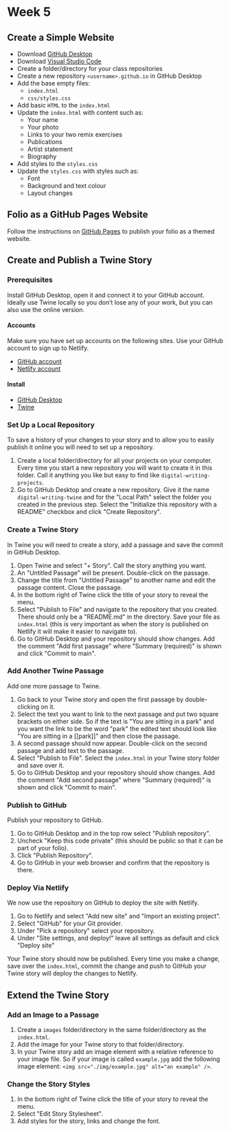 # Week 5

## Create a Simple Website

- Download [GitHub Desktop](https://desktop.github.com/)
- Download [Visual Studio Code](https://code.visualstudio.com/)
- Create a folder/directory for your class repositories
- Create a new repository `<username>.github.io` in GitHub Desktop
- Add the base empty files:
  - `index.html`
  - `css/styles.css`
- Add basic `HTML` to the `index.html`
- Update the `index.html` with content such as:
  - Your name
  - Your photo
  - Links to your two remix exercises
  - Publications
  - Artist statement
  - Biography
- Add styles to the `styles.css`
- Update the `styles.css` with styles such as:
  - Font
  - Background and text colour
  - Layout changes

## Folio as a GitHub Pages Website

Follow the instructions on [GitHub Pages](https://pages.github.com/) to publish your folio as a themed website.

## Create and Publish a Twine Story

### Prerequisites 

Install GitHub Desktop, open it and connect it to your GitHub account. Ideally use Twine locally so you don’t lose any of your work, but you can also use the online version.

#### Accounts

Make sure you have set up accounts on the following sites. Use your GitHub account to sign up to Netlify.

* [GitHub account](https://github.com/)
* [Netlify account](https://www.netlify.com/)

#### Install
* [GitHub Desktop](https://desktop.github.com/)
* [Twine](https://twinery.org/)

### Set Up a Local Repository

To save a history of your changes to your story and to allow you to easily publish it online you will need to set up a repository.

1. Create a local folder/directory for all your projects on your computer. Every time you start a new repository you will want to create it in this folder. Call it anything you like but easy to find like `digital-writing-projects`.
2. Go to GitHub Desktop and create a new repository. Give it the name `digital-writing-twine` and for the "Local Path" select the folder you created in the previous step. Select the "Initialize this repository with a README" checkbox and click "Create Repository".

### Create a Twine Story

In Twine you will need to create a story, add a passage and save the commit in GitHub Desktop.

1. Open Twine and select "+ Story". Call the story anything you want.
2. An "Untitled Passage" will be present. Double-click on the passage. 
3. Change the title from "Untitled Passage" to another name and edit the passage content. Close the passage.
4. In the bottom right of Twine click the title of your story to reveal the menu.
5. Select "Publish to File" and navigate to the repository that you created. There should only be a "README.md" in the directory. Save your file as `index.html` (this is very important as when the story is published on Netlify it will make it easier to navigate to).
6. Go to GitHub Desktop and your repository should show changes. Add the comment "Add first passage" where "Summary (required)" is shown and click "Commit to main".

### Add Another Twine Passage

Add one more passage to Twine.

1. Go back to your Twine story and open the first passage by double-clicking on it.
2. Select the text you want to link to the next passage and put two square brackets on either side. So if the text is "You are sitting in a park" and you want the link to be the word "park" the edited text should look like "You are sitting in a [[park]]" and then close the passage.
3. A second passage should now appear. Double-click on the second passage and add text to the passage.
4. Select "Publish to File". Select the `index.html` in your Twine story folder and save over it.
5. Go to GitHub Desktop and your repository should show changes. Add the comment "Add second passage" where "Summary (required)" is shown and click "Commit to main".

### Publish to GitHub

Publish your repository to GitHub.

1. Go to GitHub Desktop and in the top row select "Publish repository".
2. Uncheck "Keep this code private" (this should be public so that it can be part of your folio).
3. Click "Publish Repository".
4. Go to GitHub in your web browser and confirm that the repository is there.

### Deploy Via Netlify

We now use the repository on GitHub to deploy the site with Netlify.

1. Go to Netlify and select "Add new site" and "Import an existing project".
2. Select "GitHub" for your Git provider.
3. Under "Pick a repository" select your repository.
4. Under "Site settings, and deploy!" leave all settings as default and click "Deploy site"

Your Twine story should now be published. Every time you make a change, save over the `index.html`, commit the change and push to GitHub your Twine story will deploy the changes to Netlify.

## Extend the Twine Story

### Add an Image to a Passage

1. Create a `images` folder/directory in the same folder/directory as the `index.html`.
2. Add the image for your Twine story to that folder/directory.
3. In your Twine story add an image element with a relative reference to your image file. So if your image is called `example.jpg` add the following image element: `<img src="./img/example.jpg" alt="an example" />`.

### Change the Story Styles

1. In the bottom right of Twine click the title of your story to reveal the menu.
2. Select "Edit Story Stylesheet".
3. Add styles for the story, links and change the font.
